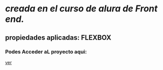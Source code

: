 # *creada en el curso de alura de Front end.*

## **propiedades aplicadas: FLEXBOX**

### Podes Acceder aL proyecto aqui:

[ver](https://cursos-alura-001.netlify.app/)

